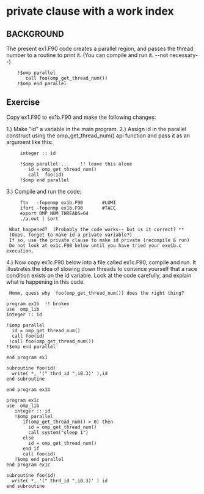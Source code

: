 # private clause with a work index

## BACKGROUND
The present ex1.F90 code creates a parallel region,
and passes the thread number to a routine to print it.
(You can compile and run it. --not necessary--)

```
    !$omp parallel
       call foo(omp_get_thread_num())
    !$omp end parallel
```

## Exercise
Copy ex1.F90 to ex1b.F90 and make the following changes:

1.)  Make "id" a variable in the main program.
2.)  Assign id in the parallel construct using the omp_get_thread_num() api function
     and pass it as an argument like this:

```
     integer :: id

     !$omp parallel ...    !! leave this alone
        id = omp_get_thread_num()
        call  foo(id)
     !$omp end parallel
```

3.)  Compile and run the code:

```
     ftn   -fopenmp ex1b.F90       #LUMI
     ifort -fopenmp ex1b.F90       #TACC
     export OMP_NUM_THREADS=64
     ./a.out | sort
```

     What happened?  (Probably the code works-- but is it correct? **
     (Oops, forget to make id a private variable?)
     If so, use the private clause to make id private (recompile & run)
     Do not look at ex1c.F90 below until you have tried your exe1b.c execution.

4.)  Now copy ex1c.F90 below into a file called ex1c.F90, compile and run. 
     It illustrates the idea of slowing down threads to convince
     yourself that a race condition exists on the id variable.
     Look at the code carefully, and explain what is happening in this code.

     Hmmm, quess why  foo(omp_get_thread_num()) does the right thing?

 
``` 
program ex1b  !! broken
use  omp_lib
integer :: id

!$omp parallel
  id = omp_get_thread_num()
  call foo(id)
 !call foo(omp_get_thread_num())
!$omp end parallel

end program ex1

subroutine foo(id)
  write( *, '(" thrd_id ",i0.3)' ),id
end subroutine

end program ex1b
```
```
program ex1c
use  omp_lib
   integer :: id
   !$omp parallel
      if(omp_get_thread_num() > 0) then
        id = omp_get_thread_num()
        call system("sleep 1")
      else
        id = omp_get_thread_num()
      end if
      call foo(id)
   !$omp end parallel
end program ex1c

subroutine foo(id)
  write( *, '(" thrd_id ",i0.3)' ) id
end subroutine
```
